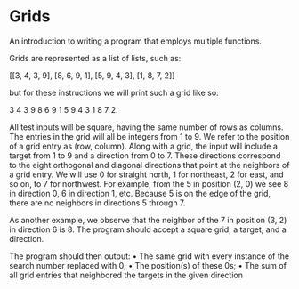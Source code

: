 # Grids
An introduction to writing a program that employs multiple functions.

Grids are represented as a list of lists, such as: 

[[3, 4, 3, 9], [8, 6, 9, 1], [5, 9, 4, 3], [1, 8, 7, 2]]

but for these instructions we will print such a grid like so:

3 4 3 9
8 6 9 1
5 9 4 3
1 8 7 2.

All test inputs will be square, having the same number of rows as columns. The entries in the grid will all be integers from 1 to 9. We refer to the position of a grid entry as (row, column). Along with a grid, the input will include a target from 1 to 9 and a direction from 0 to 7. These directions correspond to the eight orthogonal and diagonal directions that point at the neighbors of a grid entry. We will use 0 for straight north, 1 for northeast, 2 for east, and so on, to 7 for northwest. For example, from the 5 in position (2, 0) we see 8 in direction 0, 6 in direction 1, etc. Because 5 is on the edge of the grid, there are no neighbors in directions 5 through 7.

As another example, we observe that the neighbor of the 7 in position (3, 2) in direction 6 is 8. The program should accept a square grid, a target, and a direction. 

The program should then output:
• The same grid with every instance of the search number replaced with 0;
• The position(s) of these 0s;
• The sum of all grid entries that neighbored the targets in the given direction
